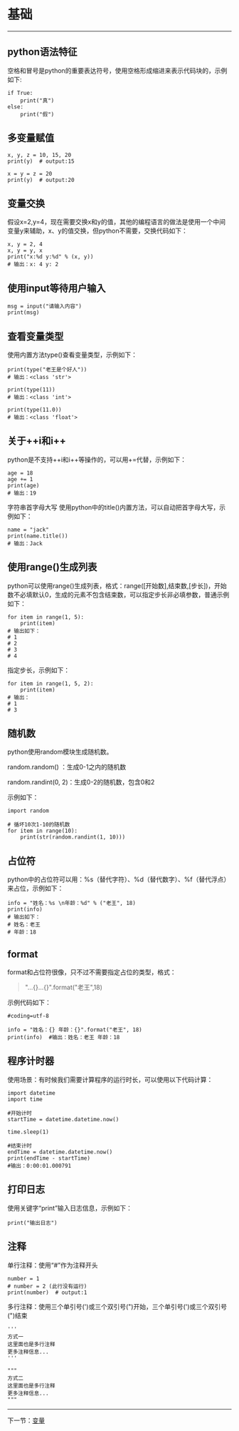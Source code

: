 # 基础 #

----------
## python语法特征 ##
空格和冒号是python的重要表达符号，使用空格形成缩进来表示代码块的，示例如下:
```
if True:
	print("真")
else:
	print("假")
```

## 多变量赋值 ##
```
x, y, z = 10, 15, 20
print(y)  # output:15

x = y = z = 20
print(y)  # output:20
```

## 变量交换 ##
假设x=2,y=4，现在需要交换x和y的值，其他的编程语言的做法是使用一个中间变量y来辅助，x、y的值交换，但python不需要，交换代码如下：
```
x, y = 2, 4
x, y = y, x
print("x:%d y:%d" % (x, y))
# 输出：x: 4 y: 2
```

## 使用input等待用户输入 ##
```
msg = input("请输入内容")
print(msg)
```

## 查看变量类型 ##
使用内置方法type()查看变量类型，示例如下：
```
print(type("老王是个好人"))
# 输出：<class 'str'>

print(type(11))
# 输出：<class 'int'>

print(type(11.0))
# 输出：<class 'float'>
```

## 关于++i和i++ ##
python是不支持++i和i++等操作的，可以用+=代替，示例如下：
```
age = 18
age += 1
print(age)
# 输出：19
```

字符串首字母大写
使用python中的title()内置方法，可以自动把首字母大写，示例如下：
```
name = "jack"
print(name.title())
# 输出：Jack
```

## 使用range()生成列表 ##
python可以使用range()生成列表，格式：range([开始数],结束数,[步长])，开始数不必填默认0，生成的元素不包含结束数，可以指定步长非必填参数，普通示例如下：
```
for item in range(1, 5):
    print(item)
# 输出如下：
# 1
# 2
# 3
# 4
```
指定步长，示例如下：
```
for item in range(1, 5, 2):
    print(item)
# 输出：
# 1
# 3
```

## 随机数 ##
python使用random模块生成随机数。

random.random() ：生成0-1之内的随机数

random.randint(0, 2)：生成0-2的随机数，包含0和2

示例如下：
```
import random

# 循坏10次1-10的随机数
for item in range(10):
    print(str(random.randint(1, 10)))
```

## 占位符 ##
python中的占位符可以用：%s（替代字符）、%d（替代数字）、%f（替代浮点）来占位，示例如下：
```
info = "姓名：%s \n年龄：%d" % ("老王", 18)
print(info)
# 输出如下：
# 姓名：老王
# 年龄：18
```

## format ##
format和占位符很像，只不过不需要指定占位的类型，格式：

>"...{}...{}".format("老王",18)

示例代码如下：
```
#coding=utf-8

info = "姓名：{} 年龄：{}".format("老王", 18)
print(info)  #输出：姓名：老王 年龄：18
```


## 程序计时器 ##

使用场景：有时候我们需要计算程序的运行时长，可以使用以下代码计算：

```
import datetime
import time

#开始计时
startTime = datetime.datetime.now()

time.sleep(1)

#结束计时
endTime = datetime.datetime.now()
print(endTime - startTime)
#输出：0:00:01.000791
```

## 打印日志 ##
使用关键字“print”输入日志信息，示例如下：
```
print("输出日志")
```
## 注释 ##
单行注释：使用“#”作为注释开头
```
number = 1
# number = 2 (此行没有运行)
print(number)  # output:1
```

多行注释：使用三个单引号(')或三个双引号(")开始，三个单引号(')或三个双引号(")结束
```
'''
方式一
这里面也是多行注释
更多注释信息...
'''

"""
方式二
这里面也是多行注释
更多注释信息...
"""
```



----------

下一节：[变量](变量.md)
